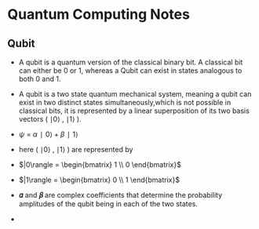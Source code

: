 <h1>Quantum Computing Notes </h1>

## Qubit

- A qubit is a quantum version of the classical binary bit. A classical bit can either be 0 or 1, whereas a Qubit can exist in states analogous to both 0 and 1.

- A qubit is a two state quantum mechanical system, meaning a qubit can exist in two distinct states simultaneously,which is not possible in classical bits, it is represented by a linear superposition of its two basis vectors ( ∣0⟩ , ∣1⟩ ).
- $ψ$ = $α∣0⟩+β∣1⟩$
- here ( ∣0⟩ , ∣1⟩ ) are represented by
- $|0\rangle = \begin{bmatrix} 1 \\ 0  \end{bmatrix}$
- $|1\rangle = \begin{bmatrix} 0 \\ 1 \end{bmatrix}$

- **𝛼** and **𝛽** are complex coefficients that determine the probability amplitudes of the qubit being in each of the two states.
-
